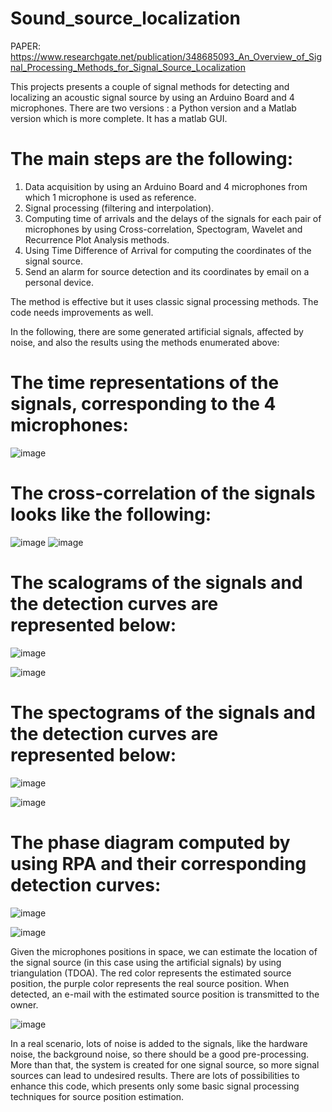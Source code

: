 # Sound_source_localization
PAPER: https://www.researchgate.net/publication/348685093_An_Overview_of_Signal_Processing_Methods_for_Signal_Source_Localization

This projects presents a couple of signal methods for detecting and localizing an acoustic signal source by using an Arduino Board and 4 microphones.
There are two versions : a Python version and a Matlab version which is more complete. 
It has a matlab GUI. 

# The main steps are the following:
1. Data acquisition by using an Arduino Board and 4 microphones from which 1 microphone is used as reference.
2. Signal processing (filtering and interpolation).
3. Computing time of arrivals and the delays of the signals for each pair of microphones by using Cross-correlation, Spectogram, Wavelet and Recurrence Plot Analysis methods.
4. Using Time Difference of Arrival for computing the coordinates of the signal source.
5. Send an alarm for source detection and its coordinates by email on a personal device.


The method is effective but it uses classic signal processing methods.
The code needs improvements as well. 

In the following, there are some generated artificial signals, affected by noise, and also the results using the methods enumerated above:

# The time representations of the signals, corresponding to the 4 microphones:

![image](https://github.com/cristinaa211/Sound_source_localization/assets/61435903/167e6aca-9401-4281-a257-aca31b7f8080)


# The cross-correlation of the signals looks like the following:

![image](https://github.com/cristinaa211/Sound_source_localization/assets/61435903/13e897eb-c3e0-4222-8cfa-f490a89d6760) ![image](https://github.com/cristinaa211/Sound_source_localization/assets/61435903/a83ee734-4395-4fda-8c98-131ec9fbd6da)



# The scalograms of the signals and the detection curves are represented below:


![image](https://github.com/cristinaa211/Sound_source_localization/assets/61435903/419ef349-b1fb-4b80-b635-97e9bd885fc1)

![image](https://github.com/cristinaa211/Sound_source_localization/assets/61435903/24a22fcd-e3b6-4ff3-83e1-42f39db82091)





# The spectograms of the signals and the detection curves are represented below:

![image](https://github.com/cristinaa211/Sound_source_localization/assets/61435903/4c10d8f1-c016-4252-ad64-dd2267bf894b)

![image](https://github.com/cristinaa211/Sound_source_localization/assets/61435903/eeabc259-93a9-4ce6-bd0c-62c6757870a3)



# The phase diagram computed by using RPA and their corresponding detection curves:

![image](https://github.com/cristinaa211/Sound_source_localization/assets/61435903/fcfe6907-31f8-4078-98ed-099bc52c166d)



![image](https://github.com/cristinaa211/Sound_source_localization/assets/61435903/4b30fa81-ac8e-44fb-a579-5122d12628f4)

Given the microphones positions in space, we can estimate the location of the signal source (in this case using the artificial signals) by using triangulation (TDOA).
The red color represents the estimated source position, the purple color represents the real source position. When detected, an e-mail with the estimated source position is transmitted to the owner. 

![image](https://github.com/cristinaa211/Sound_source_localization/assets/61435903/28534ea6-2f12-4061-b88e-2ea618082197)


In a real scenario, lots of noise is added to the signals, like the hardware noise, the background noise, so there should be a good pre-processing. More than that, the system is created for one signal source, so more signal sources can lead to undesired results.
There are lots of possibilities to enhance this code, which  presents only some basic signal processing techniques for source position estimation.

